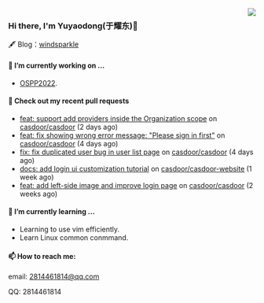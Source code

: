 <img align="right" src="https://github-readme-stats.vercel.app/api?username=leo220yuyaodog&show_icons=true&icon_color=805AD5&text_color=718096&bg_color=ffffff&hide_title=true" />

### Hi there, I'm Yuyaodong(于耀东)👋
🖋 Blog：[windsparkle](https://blog.windsparkle.top)
#### 🔭 I’m currently working on ...
- [OSPP2022](https://summer-ospp.ac.cn/).

#### 🔨 Check out my recent pull requests

- [feat: support add providers inside the Organization scope](https://github.com/casdoor/casdoor/pull/1250) on [casdoor/casdoor](https://github.com/casdoor/casdoor) (2 days ago)
- [feat: fix showing wrong error message: &#34;Please sign in first&#34;](https://github.com/casdoor/casdoor/pull/1245) on [casdoor/casdoor](https://github.com/casdoor/casdoor) (4 days ago)
- [fix: fix duplicated user bug in user list page](https://github.com/casdoor/casdoor/pull/1243) on [casdoor/casdoor](https://github.com/casdoor/casdoor) (4 days ago)
- [docs: add login ui customization tutorial](https://github.com/casdoor/casdoor-website/pull/379) on [casdoor/casdoor-website](https://github.com/casdoor/casdoor-website) (1 week ago)
- [feat: add left-side image and improve login page](https://github.com/casdoor/casdoor/pull/1226) on [casdoor/casdoor](https://github.com/casdoor/casdoor) (2 weeks ago)

#### 🌱 I’m currently learning ...
- Learning to use vim efficiently.
- Learn Linux common conmmand.

#### 📫 How to reach me:
email: 2814461814@qq.com

QQ: 2814461814
